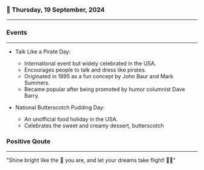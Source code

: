 ### 📅 Thursday, 19 September, 2024
------
### Events
------
- Talk Like a Pirate Day: 
  - International event but widely celebrated in the USA.
  - Encourages people to talk and dress like pirates.
  - Originated in 1995 as a fun concept by John Baur and Mark Summers.
  - Became popular after being promoted by humor columnist Dave Barry.
  
- National Butterscotch Pudding Day:
  - An unofficial food holiday in the USA.
  - Celebrates the sweet and creamy dessert, butterscotch
### Positive Qoute
------
"Shine bright like the 🌟 you are, and let your dreams take flight! 🚀💫"
